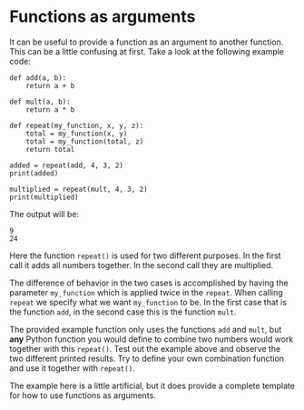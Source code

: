 # Functions as arguments

It can be useful to provide a function as an argument to another function. This can be a little confusing
at first. Take a look at the following example code:

	def add(a, b):
		return a + b

	def mult(a, b):
		return a * b

	def repeat(my_function, x, y, z):
		total = my_function(x, y)
		total = my_function(total, z)
		return total

	added = repeat(add, 4, 3, 2)
	print(added)

	multiplied = repeat(mult, 4, 3, 2)
	print(multiplied)

The output will be:

	9
	24


Here the function `repeat()` is used for two different purposes. In the first call it adds all numbers together. In the second call they are multiplied.

The difference of behavior in the two cases is accomplished by having the parameter `my_function` which is applied twice in the `repeat`. When calling `repeat` we specify what we want `my_function` to be. In the first case that is the function `add`, in the second case this is the function `mult`.

The provided example function only uses the functions `add` and `mult`, but
**any** Python function you would define to combine two numbers would work
together with this `repeat()`. Test out the example above and observe
the two different printed results. Try to define your own
combination function and use it together with `repeat()`.

The example here is a little artificial, but it does provide a complete
template for how to use functions as arguments.
